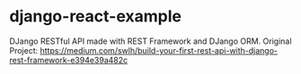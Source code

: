 # django-react-example
DJango RESTful API made with REST Framework and DJango ORM. Original Project: https://medium.com/swlh/build-your-first-rest-api-with-django-rest-framework-e394e39a482c
